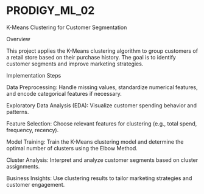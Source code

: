 # PRODIGY_ML_02
K-Means Clustering for Customer Segmentation

Overview

This project applies the K-Means clustering algorithm to group customers of a retail store based on their purchase history. The goal is to identify customer segments and improve marketing strategies.

Implementation Steps

Data Preprocessing: Handle missing values, standardize numerical features, and encode categorical features if necessary.

Exploratory Data Analysis (EDA): Visualize customer spending behavior and patterns.

Feature Selection: Choose relevant features for clustering (e.g., total spend, frequency, recency).

Model Training: Train the K-Means clustering model and determine the optimal number of clusters using the Elbow Method.

Cluster Analysis: Interpret and analyze customer segments based on cluster assignments.

Business Insights: Use clustering results to tailor marketing strategies and customer engagement.
